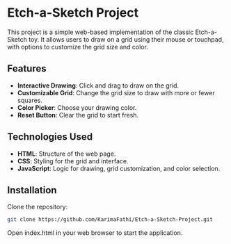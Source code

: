 # Etch-a-Sketch Project

This project is a simple web-based implementation of the classic Etch-a-Sketch toy. It allows users to draw on a grid using their mouse or touchpad, with options to customize the grid size and color.

## Features
- **Interactive Drawing**: Click and drag to draw on the grid.
- **Customizable Grid**: Change the grid size to draw with more or fewer squares.
- **Color Picker**: Choose your drawing color.
- **Reset Button**: Clear the grid to start fresh.

## Technologies Used
- **HTML**: Structure of the web page.
- **CSS**: Styling for the grid and interface.
- **JavaScript**: Logic for drawing, grid customization, and color selection.

## Installation
Clone the repository:
```bash
git clone https://github.com/KarimaFathi/Etch-a-Sketch-Project.git
```

Open index.html in your web browser to start the application.
